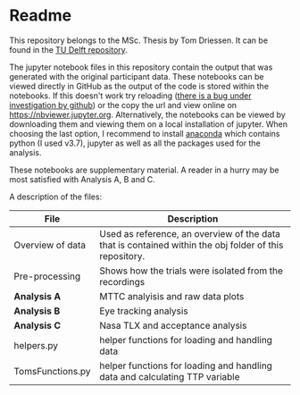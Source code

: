 # Readme
This repository belongs to the MSc. Thesis by Tom Driessen. It can be found in the [TU Delft repository](https://repository.tudelft.nl). 

The jupyter notebook files in this repository contain the output that was generated with the original participant data. These notebooks can be viewed directly in GitHub as the output of the code is stored within the notebooks. If this doesn't work try reloading ([there is a bug under investigation by github](https://github.com/iurisegtovich/PyTherm-applied-thermodynamics/issues/11#issuecomment-323842311))  or the copy the url and view online on https://nbviewer.jupyter.org. Alternatively, the notebooks can be viewed by downloading them and viewing them on a local installation of jupyter. When choosing the last option, I recommend to install [anaconda](https://www.anaconda.com/distribution/) which contains python (I used v3.7), jupyter as well as all the packages used for the analysis.

These notebooks are supplementary material. A reader in a hurry may be most satisfied with Analysis A, B and C. 

A description of the files:

| File             | Description                                                  |
| ---------------- | ------------------------------------------------------------ |
| Overview of data | Used as reference, an overview of the data that is contained within the obj folder of this repository. |
| Pre-processing   | Shows how the trials were isolated from the recordings       |
| **Analysis A**   | MTTC analyisis and raw data plots                            |
| **Analysis B**   | Eye tracking analysis                                        |
| **Analysis C**   | Nasa TLX and acceptance analysis                             |
| helpers.py       | helper functions for loading and handling data               |
| TomsFunctions.py | helper functions for loading and handling data and calculating TTP variable |
